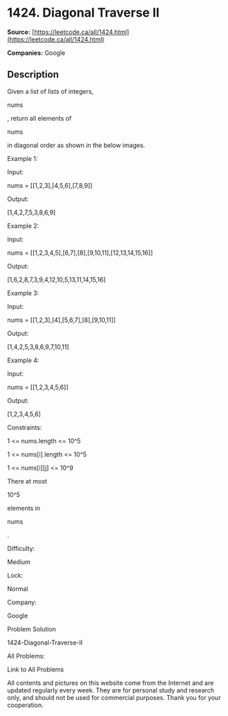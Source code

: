 # 1424. Diagonal Traverse II

**Source:** [https://leetcode.ca/all/1424.html](https://leetcode.ca/all/1424.html)

**Companies:** Google

## Description

Given a list of lists of integers,

nums

, return all elements of

nums

in diagonal order as shown in the below images.

Example 1:

Input:

nums = [[1,2,3],[4,5,6],[7,8,9]]

Output:

[1,4,2,7,5,3,8,6,9]

Example 2:

Input:

nums = [[1,2,3,4,5],[6,7],[8],[9,10,11],[12,13,14,15,16]]

Output:

[1,6,2,8,7,3,9,4,12,10,5,13,11,14,15,16]

Example 3:

Input:

nums = [[1,2,3],[4],[5,6,7],[8],[9,10,11]]

Output:

[1,4,2,5,3,8,6,9,7,10,11]

Example 4:

Input:

nums = [[1,2,3,4,5,6]]

Output:

[1,2,3,4,5,6]

Constraints:

1 <= nums.length <= 10^5

1 <= nums[i].length <= 10^5

1 <= nums[i][j] <= 10^9

There at most

10^5

elements in

nums

.

Difficulty:

Medium

Lock:

Normal

Company:

Google

Problem Solution

1424-Diagonal-Traverse-II

All Problems:

Link to All Problems

All contents and pictures on this website come from the Internet and are updated regularly every week. They are for personal study and research only, and should not be used for commercial purposes. Thank you for your cooperation.

